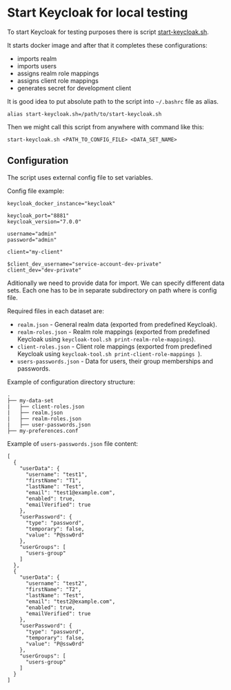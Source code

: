 # Start Keycloak for local testing
To start Keycloak for testing purposes there is script [start-keycloak.sh](scripts/start-keycloak.sh).

It starts docker image and after that it completes these configurations:
- imports realm
- imports users
- assigns realm role mappings
- assigns client role mappings
- generates secret for development client

It is good idea to put absolute path to the script into `~/.bashrc` file as alias.

    alias start-keycloak.sh=/path/to/start-keycloak.sh

Then we might call this script from anywhere with command like this:

    start-keycloak.sh <PATH_TO_CONFIG_FILE> <DATA_SET_NAME>

## Configuration
The script uses external config file to set variables.

Config file example:

    keycloak_docker_instance="keycloak"
    
    keycloak_port="8881"
    keycloak_version="7.0.0"
    
    username="admin"
    password="admin"
    
    client="my-client"
    
    $client_dev_username="service-account-dev-private"
    client_dev="dev-private"

Aditionally we need to provide data for import. We can specify different data sets. Each one has to be in separate 
subdirectory on path where is config file.

Required files in each dataset are:
- `realm.json` - General realm data (exported from predefined Keycloak).
- `realm-roles.json`  - Realm role mappings (exported from predefined Keycloak using 
                        `keycloak-tool.sh print-realm-role-mappings`).
- `client-roles.json` - Client role mappings (exported from predefined Keycloak using 
                        `keycloak-tool.sh print-client-role-mappings `).
- `users-passwords.json` - Data for users, their group memberships and passwords.

Example of configuration directory structure:

    .
    ├── my-data-set
    |   ├── client-roles.json
    |   ├── realm.json
    |   ├── realm-roles.json
    |   ├── user-passwords.json
    ├── my-preferences.conf

Example of `users-passwords.json` file content:

    [
      {
        "userData": {
          "username": "test1",
          "firstName": "T1",
          "lastName": "Test",
          "email": "test1@example.com",
          "enabled": true,
          "emailVerified": true
        },
        "userPassword": {
          "type": "password",
          "temporary": false,
          "value": "P@ssw0rd"
        },
        "userGroups": [
          "users-group"
        ]
      },
      {
        "userData": {
          "username": "test2",
          "firstName": "T2",
          "lastName": "Test",
          "email": "test2@example.com",
          "enabled": true,
          "emailVerified": true
        },
        "userPassword": {
          "type": "password",
          "temporary": false,
          "value": "P@ssw0rd"
        },
        "userGroups": [
          "users-group"
        ]
      }
    ]